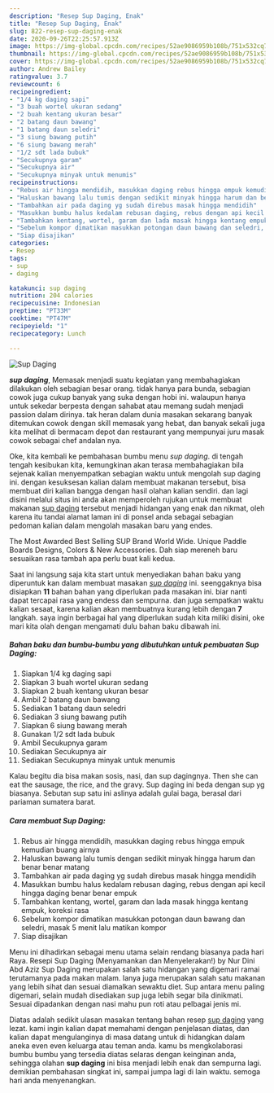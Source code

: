 ```yaml
---
description: "Resep Sup Daging, Enak"
title: "Resep Sup Daging, Enak"
slug: 822-resep-sup-daging-enak
date: 2020-09-26T22:25:57.913Z
image: https://img-global.cpcdn.com/recipes/52ae9086959b108b/751x532cq70/sup-daging-foto-resep-utama.jpg
thumbnail: https://img-global.cpcdn.com/recipes/52ae9086959b108b/751x532cq70/sup-daging-foto-resep-utama.jpg
cover: https://img-global.cpcdn.com/recipes/52ae9086959b108b/751x532cq70/sup-daging-foto-resep-utama.jpg
author: Andrew Bailey
ratingvalue: 3.7
reviewcount: 6
recipeingredient:
- "1/4 kg daging sapi"
- "3 buah wortel ukuran sedang"
- "2 buah kentang ukuran besar"
- "2 batang daun bawang"
- "1 batang daun seledri"
- "3 siung bawang putih"
- "6 siung bawang merah"
- "1/2 sdt lada bubuk"
- "Secukupnya garam"
- "Secukupnya air"
- "Secukupnya minyak untuk menumis"
recipeinstructions:
- "Rebus air hingga mendidih, masukkan daging rebus hingga empuk kemudian buang airnya"
- "Haluskan bawang lalu tumis dengan sedikit minyak hingga harum dan benar benar matang"
- "Tambahkan air pada daging yg sudah direbus masak hingga mendidih"
- "Masukkan bumbu halus kedalam rebusan daging, rebus dengan api kecil hingga daging benar benar empuk"
- "Tambahkan kentang, wortel, garam dan lada masak hingga kentang empuk, koreksi rasa"
- "Sebelum kompor dimatikan masukkan potongan daun bawang dan seledri, masak 5 menit lalu matikan kompor"
- "Siap disajikan"
categories:
- Resep
tags:
- sup
- daging

katakunci: sup daging 
nutrition: 204 calories
recipecuisine: Indonesian
preptime: "PT33M"
cooktime: "PT47M"
recipeyield: "1"
recipecategory: Lunch

---
```



![Sup Daging](https://img-global.cpcdn.com/recipes/52ae9086959b108b/751x532cq70/sup-daging-foto-resep-utama.jpg)

<b><i>sup daging</i></b>, Memasak menjadi suatu kegiatan yang membahagiakan dilakukan oleh sebagian besar orang. tidak hanya para bunda, sebagian cowok juga cukup banyak yang suka dengan hobi ini. walaupun hanya untuk sekedar berpesta dengan sahabat atau memang sudah menjadi passion dalam dirinya. tak heran dalam dunia masakan sekarang banyak ditemukan cowok dengan skill memasak yang hebat, dan banyak sekali juga kita melihat di bermacam depot dan restaurant yang mempunyai juru masak cowok sebagai chef andalan nya.

Oke, kita kembali ke pembahasan bumbu menu <i>sup daging</i>. di tengah tengah kesibukan kita, kemungkinan akan terasa membahagiakan bila sejenak kalian menyempatkan sebagian waktu untuk mengolah sup daging ini. dengan kesuksesan kalian dalam membuat makanan tersebut, bisa membuat diri kalian bangga dengan hasil olahan kalian sendiri. dan lagi disini melalui situs ini anda akan memperoleh rujukan untuk membuat makanan <u>sup daging</u> tersebut menjadi hidangan yang enak dan nikmat, oleh karena itu tandai alamat laman ini di ponsel anda sebagai sebagian pedoman kalian dalam mengolah masakan baru yang endes.

The Most Awarded Best Selling SUP Brand World Wide. Unique Paddle Boards Designs, Colors &amp; New Accessories. Dah siap mereneh baru sesuaikan rasa tambah apa perlu buat kali kedua.


Saat ini langsung saja kita start untuk menyediakan bahan baku yang diperuntuk kan dalam membuat masakan <u><i>sup daging</i></u> ini. seenggaknya bisa disiapkan <b>11</b> bahan bahan yang diperlukan pada masakan ini. biar nanti dapat tercapai rasa yang endess dan sempurna. dan juga sempatkan waktu kalian sesaat, karena kalian akan membuatnya kurang lebih dengan <b>7</b> langkah. saya ingin berbagai hal yang diperlukan sudah kita miliki disini, oke mari kita olah dengan mengamati dulu bahan baku dibawah ini.

<!--inarticleads1-->

##### Bahan baku dan bumbu-bumbu yang dibutuhkan untuk pembuatan Sup Daging:

1. Siapkan 1/4 kg daging sapi
1. Siapkan 3 buah wortel ukuran sedang
1. Siapkan 2 buah kentang ukuran besar
1. Ambil 2 batang daun bawang
1. Sediakan 1 batang daun seledri
1. Sediakan 3 siung bawang putih
1. Siapkan 6 siung bawang merah
1. Gunakan 1/2 sdt lada bubuk
1. Ambil Secukupnya garam
1. Sediakan Secukupnya air
1. Sediakan Secukupnya minyak untuk menumis


Kalau begitu dia bisa makan sosis, nasi, dan sup dagingnya. Then she can eat the sausage, the rice, and the gravy. Sup daging ini beda dengan sup yg biasanya. Sebutan sup satu ini aslinya adalah gulai baga, berasal dari pariaman sumatera barat. 

<!--inarticleads2-->

##### Cara membuat Sup Daging:

1. Rebus air hingga mendidih, masukkan daging rebus hingga empuk kemudian buang airnya
1. Haluskan bawang lalu tumis dengan sedikit minyak hingga harum dan benar benar matang
1. Tambahkan air pada daging yg sudah direbus masak hingga mendidih
1. Masukkan bumbu halus kedalam rebusan daging, rebus dengan api kecil hingga daging benar benar empuk
1. Tambahkan kentang, wortel, garam dan lada masak hingga kentang empuk, koreksi rasa
1. Sebelum kompor dimatikan masukkan potongan daun bawang dan seledri, masak 5 menit lalu matikan kompor
1. Siap disajikan


Menu ini dihadirkan sebagai menu utama selain rendang biasanya pada hari Raya. Resepi Sup Daging (Menyamankan dan Menyelerakan!) by Nur Dini Abd Aziz Sup Daging merupakan salah satu hidangan yang digemari ramai terutamanya pada makan malam. Ianya juga merupakan salah satu makanan yang lebih sihat dan sesuai diamalkan sewaktu diet. Sup antara menu paling digemari, selain mudah disediakan sup juga lebih segar bila dinikmati. Sesuai dipadankan dengan nasi mahu pun roti atau pelbagai jenis mi. 

Diatas adalah sedikit ulasan masakan tentang bahan resep <u>sup daging</u> yang lezat. kami ingin kalian dapat memahami dengan penjelasan diatas, dan kalian dapat mengulanginya di masa datang untuk di hidangkan dalam aneka even even keluarga atau teman anda. kamu bs mengkolaborasi bumbu bumbu yang tersedia diatas selaras dengan keinginan anda, sehingga olahan <b>sup daging</b> ini bisa menjadi lebih enak dan sempurna lagi. demikian pembahasan singkat ini, sampai jumpa lagi di lain waktu. semoga hari anda menyenangkan.
